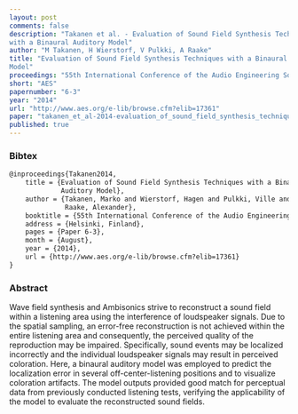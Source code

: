 ```yaml
---
layout: post
comments: false
description: "Takanen et al. - Evaluation of Sound Field Synthesis Techniques
with a Binaural Auditory Model"
author: "M Takanen, H Wierstorf, V Pulkki, A Raake"
title: "Evaluation of Sound Field Synthesis Techniques with a Binaural Auditory
Model"
proceedings: "55th International Conference of the Audio Engineering Society"
short: "AES"
papernumber: "6-3"
year: "2014"
url: "http://www.aes.org/e-lib/browse.cfm?elib=17361"
paper: "takanen_et_al-2014-evaluation_of_sound_field_synthesis_techniques_with_a_binaural_auditory_model.pdf"
published: true
---
```


### Bibtex

```latex
@inproceedings{Takanen2014,
  	title = {Evaluation of Sound Field Synthesis Techniques with a Binaural
             Auditory Model},
    author = {Takanen, Marko and Wierstorf, Hagen and Pulkki, Ville and
              Raake, Alexander},
    booktitle = {55th International Conference of the Audio Engineering Society},
    address = {Helsinki, Finland},
    pages = {Paper 6-3},
    month = {August},
    year = {2014},
    url = {http://www.aes.org/e-lib/browse.cfm?elib=17361}
}
```

### Abstract

Wave field synthesis and Ambisonics strive to reconstruct a sound field within a
listening area using the interference of loudspeaker signals. Due to the spatial
sampling, an error-free reconstruction is not achieved within the entire
listening area and consequently, the perceived quality of the reproduction may
be impaired. Specifically, sound events may be localized incorrectly and the
individual loudspeaker signals may result in perceived coloration. Here, a
binaural auditory model was employed to predict the localization error in
several off-center-listening positions and to visualize coloration artifacts.
The model outputs provided good match for perceptual data from previously
conducted listening tests, verifying the applicability of the model to evaluate
the reconstructed sound fields.
